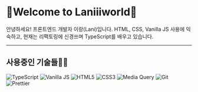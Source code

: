 <!---
laniiiiworld/laniiiiworld is a ✨ special ✨ repository because its `README.md` (this file) appears on your GitHub profile.
You can click the Preview link to take a look at your changes.

- 👋 Hi, I’m @laniiiiworld
- 👀 I’m interested in ...
- 🌱 I’m currently learning ...
- 💞️ I’m looking to collaborate on ...
- 📫 How to reach me ...
--->
# 🎡Welcome to Laniiiworld🎡
안녕하세요! 프론트엔드 개발자 이랑(Lani)입니다.
HTML, CSS, Vanilla JS 사용에 익숙하고, 현재는 리팩토링에 신경쓰며 TypeScript를 배우고 있습니다.

---
## 사용중인 기술들🤹‍♀️
![TypeScript](https://img.shields.io/badge/-TypeScript-007acc?style=for-the-badge&logo=TypeScript&logoColor=ffffff)
![Vanilla JS](https://img.shields.io/badge/-JavaScript-F05032?style=for-the-badge&logo=JavaScript&logoColor=ffffff)
![HTML5](https://img.shields.io/badge/-HTML5-007acc?style=for-the-badge&logo=html5)
![CSS3](https://img.shields.io/badge/-CSS3-%23f7df1c?style=for-the-badge&logo=css3&logoColor=23ffce5a)
![Media Query](https://img.shields.io/badge/-MediaQuery-007acc?style=for-the-badge&logo=MediaQuery&logoColor=ffffff)
![Git](https://img.shields.io/badge/-Git-43853d?style=for-the-badge&logo=Git&logoColor=ffffff)
![Prettier](https://img.shields.io/badge/-Prettier-46a2f1?style=for-the-badge&logo=Prettier&logoColor=ffffff)
<!--##클론코딩 프로젝트들 데모-->
